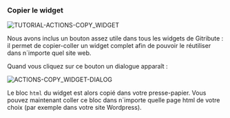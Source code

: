 ### Copier le widget

<div>
  <img
    alt="TUTORIAL-ACTIONS-COPY_WIDGET"
    src="https://raw.githubusercontent.com/multi-coop/gitribute-documentation-content/main/images/tutorial/commented/tutorial-08.png"
    />
</div>

Nous avons inclus un bouton assez utile dans tous les widgets de Gitribute : il permet de copier-coller un widget complet afin de pouvoir le réutiliser dans n´importe quel site web.

Quand vous cliquez sur ce bouton un dialogue apparaît :

<div style="">
  <img
    alt="ACTIONS-COPY_WIDGET-DIALOG"
    src="https://raw.githubusercontent.com/multi-coop/gitribute-documentation-content/main/images/tutorial/actions-copy_result.png"
    />
</div>
 
Le bloc `html` du widget est alors copié dans votre presse-papier. Vous pouvez maintenant coller ce bloc dans n´importe quelle page html de votre choix (par exemple dans votre site Wordpress).
